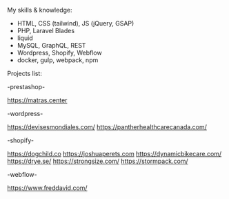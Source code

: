 My skills & knowledge:
- HTML, CSS (tailwind), JS (jQuery, GSAP)
- PHP, Laravel Blades
- liquid
- MySQL, GraphQL, REST
- Wordpress, Shopify, Webflow
- docker, gulp, webpack, npm

Projects list:

-prestashop-

https://matras.center

-wordpress-

https://devisesmondiales.com/
https://pantherhealthcarecanada.com/

-shopify-

https://dogchild.co
https://joshuaperets.com
https://dynamicbikecare.com/
https://drye.se/
https://strongsize.com/
https://stormpack.com/

-webflow-

https://www.freddavid.com/
